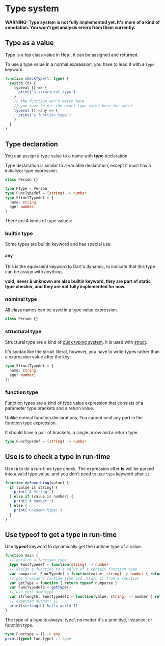 # Type system

**WARNING: Type system is not fully implemented yet. It's more of a kind of annotation. You won't get analysis errors from them currently.**

## Type as a value

Type is a top class value in Hetu, it can be assigned and returned.

To use a type value in a normal expression, you have to lead it with a `type` keyword.

```typescript
function checkType(t: type) {
  switch (t) {
    typeval {} => {
      print('a structural type')
    }
    // the function won't match here
    // you have to use the exact type value here for match
    typeval ()->any => {
      print('a function type')
    }
  }
}
```

## Type declaration

You can assign a type value to a name with **type** declaration.

Type declaration is similar to a variable declaration, except it must has a initializer type expression.

```typescript
class Person {}

type PType = Person
type FuncTypedef = (string) -> number
type StructTypedef = {
  name: string,
  age: number,
}
```

There are 4 kinds of type values:

### builtin type

Some types are builtin keyword and has special use:

#### any

This is the equivalent keyword to Dart's dynamic, to indicate that this type can be assign with anything.

**void, never & unknown are also builtin keyword, they are part of static type checker, and they are not fully implemented for now.**

### nominal type

All class names can be used in a type value expression.

```typescript
class Person {}
```

### structural type

Structural type are a kind of [duck typing system](https://en.wikipedia.org/wiki/Duck_typing). It is used with [struct](../struct/readme.md).

It's syntax like the struct literal, however, you have to write types rather than a expression value after the key:

```typescript
type StructTypedef = {
  name: string;
  age: number;
};
```

### function type

Function types are a kind of type value expression that consists of a parameter type brackets and a return value.

Unlike normal function declarations, You cannot omit any part in the function type expression.

It should have a pair of brackets, a single arrow and a return type.

```typescript
type FuncTypedef = (string) -> number
```

## Use is to check a type in run-time

Use **is** to do a run-time type check. The expression after **is** will be parsed into a valid type value, and you don't need to use `type` keyword after `is`.

```typescript
function doSomething(value) {
  if (value is string) {
    print('A String!')
  } else if (value is number) {
    print('A Number!')
  } else {
    print('Unknown type!')
  }
}
```

## Use typeof to get a type in run-time

Use **typeof** keyword to dynamically get the runtime type of a value.

```typescript
function main {
  // decalre a function type
  type FuncTypedef = function(string) -> number
  // assign a function to a value of a certain function type
  var numparse: FuncTypedef = function(value: string) -> number { return number.parse(value) }
  // get a value's runtime type and return it from a function
  var getType = function { return typeof numparse }
  var FuncTypedef2 = getType()
  // use this new type
  var strlength: FuncTypedef2 = function(value: string) -> number { return value.length }
  // expected output: 11
  print(strlength('hello world'))
}
```

The type of a type is always 'type', no matter it's a primitive, instance, or function type.

```typescript
type Functype = () -> any
print(typeof functype) // type
```
